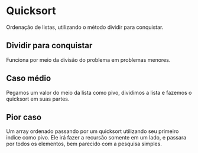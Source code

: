 # Quicksort

Ordenação de listas, utilizando o método dividir para conquistar.

## Dividir para conquistar
Funciona por meio da divisão do problema em problemas menores.

## Caso médio 
Pegamos um valor do meio da lista como pivo, dividimos a lista e fazemos o quicksort em suas partes. 

## Pior caso
Um array ordenado passando por um quicksort utilizando seu primeiro indice como pivo. Ele irá fazer a recursão somente em um lado, e passara por todos os elementos, bem parecido com a pesquisa simples.
